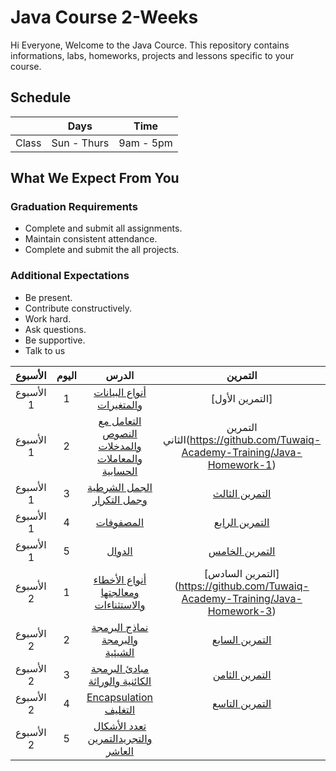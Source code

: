 # Java Course 2-Weeks 
Hi Everyone, Welcome to the Java Cource. This repository contains informations, labs, homeworks, projects and lessons specific to your course.

## Schedule
|  | Days | Time |
| --- | ------------- | ------------- |
| Class | Sun - Thurs  | 9am - 5pm  |


## What We Expect From You
### Graduation Requirements
* Complete and submit all assignments.
* Maintain consistent attendance.
* Complete and submit the all projects.
### Additional Expectations
* Be present.
* Contribute constructively.
* Work hard.
* Ask questions.
* Be supportive.
* Talk to us


| الأسبوع| اليوم | الدرس |التمرين |
|:-----:|:---:|:------:|:------:|
| الأسبوع 1| 1   |[أنواع البيانات والمتغيرات](https://github.com/Tuwaiq-Academy-Training/Java-Course-Basics)|[التمرين الأول] |
| الأسبوع 1| 2   |[التعامل مع النصوص والمدخلات والمعاملات الحسابية](https://github.com/Tuwaiq-Academy-Training/Java-Course-Strings-Operators-Scanner)|التمرين الثاني(https://github.com/Tuwaiq-Academy-Training/Java-Homework-1)|
| الأسبوع 1| 3   |[الجمل الشرطية وجمل التكرار](https://github.com/Tuwaiq-Academy-Training/Java-Arrays-Methods)|[التمرين الثالث](https://github.com/Tuwaiq-Academy-Training/Java-Homework-2)|
| الأسبوع 1| 4   |[المصفوفات](https://github.com/Tuwaiq-Academy-Training/Java-Exceptions-Programming-Paradigms)| [التمرين الرابع](https://github.com/Tuwaiq-Academy-Training/Java-Homework-3)|
| الأسبوع 1| 5   |[الدوال ](https://github.com/Tuwaiq-Academy-Training/Java-Static-keywords-Access-modifiers-OOP-principles) |[التمرين الخامس](https://github.com/Tuwaiq-Academy-Training/Java-Homework-3)|
| الأسبوع 2| 1   |[أنواع الأخطاء ومعالجتها والاستثناءات](https://github.com/Tuwaiq-Academy-Training/Java-Web-Development-Introduction)|[التمرين السادس] (https://github.com/Tuwaiq-Academy-Training/Java-Homework-3)|
| الأسبوع 2| 2   |[نماذج البرمجة والبرمجة الشيئية](https://github.com/Tuwaiq-Academy-Training/Java-Basics)|[التمرين السابع](https://github.com/Tuwaiq-Academy-Training/Java-Homework-1)|
| الأسبوع 2| 3   |[مبادئ البرمجة الكائنية والوراثة ](https://github.com/Tuwaiq-Academy-Training/Java-Arrays-Methods)|[التمرين الثامن](https://github.com/Tuwaiq-Academy-Training/Java-Homework-2)|
| الأسبوع 2| 4   |[  Encapsulation التغليف  ](https://github.com/Tuwaiq-Academy-Training/Java-Exceptions-Programming-Paradigms)|[التمرين التاسع](https://github.com/Tuwaiq-Academy-Training/Java-Homework-3)|
| الأسبوع 2| 5   |[تعدد الأشكال والتجريد](https://github.com/Tuwaiq-Academy-Training/Java-Static-keywords-Access-modifiers-OOP-principles)[التمرين العاشر](https://github.com/Tuwaiq-Academy-Training/Java-Homework-1)|
